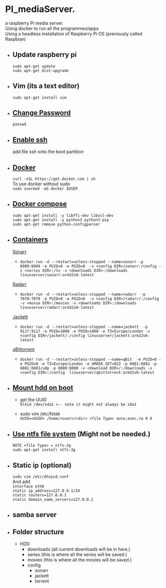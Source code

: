# PI_mediaServer.
a raspberry Pi media server. <br>
Using docker to run all the programmes/apps <br>
Using a headless installation of Raspberry Pi OS (previously called Raspbian) 


- ## Update raspberry pi
    `sudo apt-get update` <br>
    `sudo apt-get dist-upgrade`

- ## Vim (its a text editor)
    `sudo apt-get install vim`

- ## [Change Password](https://www.raspberrypi.org/documentation/linux/usage/users.md)
    `passwd`

- ## [Enable ssh](https://www.raspberrypi.org/documentation/remote-access/ssh/)
    add file ssh onto the boot partition


- ## [Docker](https://www.raspberrypi.org/blog/docker-comes-to-raspberry-pi/)
    `curl -sSL https://get.docker.com | sh`<br>
    To use docker without sudo <br>
    `sudo usermod -aG docker $USER`

- ## [Docker compose](https://dev.to/rohansawant/installing-docker-and-docker-compose-on-the-raspberry-pi-in-5-simple-steps-3mgl) 
    `sudo apt-get install -y libffi-dev libssl-dev` <br>
    `sudo apt-get install -y python3 python3-pip` <br>
    `sudo apt-get remove python-configparser` 

- ## [Containers](https://www.linuxserver.io/our-images)
    [Sonarr](https://hub.docker.com/r/linuxserver/sonarr) <br>
    - `docker run -d --restart=unless-stopped --name=sonarr
        -p 8989:8989 -e PUID=0 -e PGID=0 
        -v <config DIR>/sonarr:/config -v <series DIR>:/tv -v <downloads DIR>:/downloads 
        linuxserver/sonarr:arm32v6-latest`

    [Radarr](https://hub.docker.com/r/lsioarmhf/radarr/)
    - `docker run -d --restart=unless-stopped --name=radarr 
        -p 7878:7878 -e PUID=0 -e PGID=0 
        -v <config DIR>/radarr/:/config -v <movie DIR>:/movies -v <downloads DIR>:/downloads 
        linuxserver/radarr:arm32v6-latest`

    [Jackett](https://hub.docker.com/r/linuxserver/jackett)
    - `docker run -d --restart=unless-stopped --name=jackett 
        -p 9117:9117 -e PGID=1000 -e PUID=1000 -e TZ=Europe/London
        -v <config DIR>/jackett/:/config
        linuxserver/jackett:arm32v6-latest`

    [qBittorrent](https://hub.docker.com/r/linuxserver/qbittorrent)
    - `docker run -d --restart=unless-stopped --name=qBit 
        -e PUID=0 -e PGID=0 -e TZ=Europe/London -e UMASK_SET=022
        -p 6881:6881 -p 6881:6881/udp -p 8080:8080
        -v <download DIR>/:/downloads -v <config DIR>:/config 
        linuxserver/qbittorrent:arm32v6-latest`    

- ## [Mount hdd on boot](https://www.howtogeek.com/howto/38125/htg-explains-what-is-the-linux-fstab-and-how-does-it-work/)

    - get the UUID <br>
        `blkid /dev/sda1 <-- note it might not always be sda1 `

    - sudo vim /etc/fstab <br>
        `UUID=<UUID> /home/<user>/<dir> <file Type> auto,exec,rw 0 0`

- ## [Use ntfs file system](https://www.raspberrypi.org/forums/viewtopic.php?t=19653) (Might not be needed.)
    `NOTE <file Type> = ntfs-3g` <br>
    `sudo apt-get install ntfs-3g`      

- ## Static ip (optional)
    `sudo vim /etc/dhcpcd.conf`<br>
    And add <br>
    `interface eth0`<br>
    `static ip_address=127.0.0.1/24`<br>
    `static routers=127.0.0.1`<br>
    `static domain_name_servers=127.0.0.1`<br>

- ## samba server



- ## Folder structure
    - HDD
        - downloads (all current downloads will be in here.)
        - series (this is where all the series will be saved.)
        - movies (this is where all the movies will be saved.)
        - config 
            - sonarr 
            - jackett 
            - torrent 